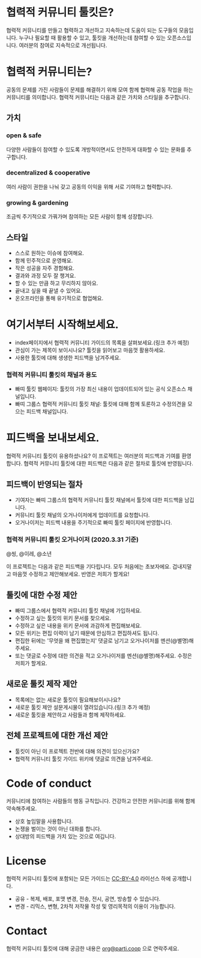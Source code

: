 # 협력적 커뮤니티 툴킷은?
협력적 커뮤니티를 만들고 협력하고 개선하고 지속하는데 도움이 되는 도구들의 모음입니다. 누구나 필요할 때 활용할 수 있고, 툴킷을 개선하는데 참여할 수 있는 오픈소스입니다. 여러분의 참여로 지속적으로 개선됩니다.

# 협력적 커뮤니티는?
공동의 문제를 가진 사람들이 문제를 해결하기 위해 모여 함께 협력해 공동 작업을 하는 커뮤니티를 의미합니다. 협력적 커뮤니티는 다음과 같은 가치와 스타일을 추구합니다.

## 가치
### open & safe
다양한 사람들이 참여할 수 있도록 개방적이면서도 안전하게 대화할 수 있는 문화를 추구합니다.
### decentralized & cooperative
여러 사람이 권한을 나눠 갖고 공동의 이익을 위해 서로 기여하고 협력합니다.
### growing & gardening
조금씩 주기적으로 가꿔가며 참여하는 모든 사람이 함께 성장합니다.

## 스타일
* 스스로 원하는 이슈에 참여해요.
* 함께 민주적으로 운영해요.
* 작은 성공을 자주 경험해요.
* 결과와 과정 모두 잘 챙겨요.
* 할 수 있는 만큼 하고 무리하지 않아요.
* 끝내고 싶을 때 끝낼 수 있어요.
* 온오프라인을 통해 유기적으로 협업해요.

# 여기서부터 시작해보세요.
* index페이지에서 협력적 커뮤니티 가이드의 목록을 살펴보세요.(링크 추가 예정)
* 관심이 가는 제목이 보이시나요? 툴킷을 읽어보고 마음껏 활용하세요.
* 사용한 툴킷에 대해 생생한 피드백을 남겨주세요.

### 협력적 커뮤니티 툴킷의 채널과 용도
* 빠띠 툴킷 웹페이지: 툴킷의 가장 최신 내용이 업데이트되어 있는 공식 오픈소스 채널입니다.
* 빠띠 그룹스 협력적 커뮤니티 툴킷 채널: 툴킷에 대해 함께 토론하고 수정의견을 모으는 피드백 채널입니다.

# 피드백을 보내보세요.
협력적 커뮤니티 툴킷이 유용하셨나요? 이 프로젝트는 여러분의 피드백과 기여를 환영합니다. 협력적 커뮤니티 툴킷에 대한 피드백은 다음과 같은 절차로 툴킷에 반영됩니다.

## 피드백이 반영되는 절차
* 기여자는 빠띠 그룹스의 협력적 커뮤니티 툴킷 채널에서 툴킷에 대한 피드백을 남깁니다.
* 커뮤니티 툴킷 채널의 오거나이저에게 업데이트를 요청합니다.
* 오거나이저는 피드백 내용을 주기적으로 빠띠 툴킷 페이지에 반영합니다.

### 협력적 커뮤니티 툴킷 오거나이저 (2020.3.31 기준)
@씽, @이레, @소년

이 프로젝트는 다음과 같은 피드백을 기다립니다. 모두 처음에는 초보자에요. 겁내지말고 마음껏 수정하고 제안해보세요. 반영은 저희가 할게요!

## 툴킷에 대한 수정 제안
* 빠띠 그룹스에서 협력적 커뮤니티 툴킷 채널에 가입하세요.
* 수정하고 싶는 툴킷의 위키 문서를 찾으세요.
* 수정하고 싶은 내용을 위키 문서에 과감하게 편집해보세요.
* 모든 위키는 편집 이력이 남기 때문에 안심하고 편집하셔도 됩니다.
* 편집한 뒤에는 '무엇을 왜 편집했는지' 댓글로 남기고 오거나이저를 멘션(@별명)해주세요.
* 또는 댓글로 수정에 대한 의견을 적고 오거나이저를 멘션(@별명)해주세요. 수정은 저희가 할게요. 

## 새로운 툴킷 제작 제안
* 목록에는 없는 새로운 툴킷이 필요해보이시나요?
* 새로운 툴킷 제안 설문게시물이 열려있습니다.(링크 추가 예정)
* 새로운 툴킷을 제안하고 사람들과 함께 제작하세요.

## 전체 프로젝트에 대한 개선 제안
* 툴킷이 아닌 이 프로젝트 전반에 대해 의견이 있으신가요?
* 협력적 커뮤니티 툴킷 가이드 위키에 댓글로 의견을 남겨주세요.

# Code of conduct
커뮤니티에 참여하는 사람들의 행동 규칙입니다. 건강하고 안전한 커뮤니티를 위해 함께 약속해주세요.
* 상호 높임말을 사용합니다.
* 논쟁을 벌이는 것이 아닌 대화를 합니다.
* 상대방의 피드백을 가치 있는 것으로 여깁니다.

# License
협력적 커뮤니티 툴킷에 포함되는 모든 가이드는 [CC-BY-4.0](https://creativecommons.org/licenses/by/4.0) 라이선스 하에 공개합니다.
* 공유 - 복제, 배포, 포맷 변경, 전송, 전시, 공연, 방송할 수 있습니다.
* 변경 - 리믹스, 변형, 2차적 저작물 작성 및 영리목적의 이용이 가능합니다.

# Contact
협력적 커뮤니티 툴킷에 대해 궁금한 내용은 [org@parti.coop](mailto:org@parti.coop) 으로 연락주세요.
